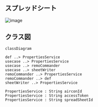 ## スプレッドシート

![image](https://github.com/hvc-neoria/remo-controller/assets/20467560/3880d532-393b-4926-bf32-8aaf2bdfd69a)

## クラス図

```mermaid
classDiagram

def ..> PropertiesService
usecase ..> PropertiesService
usecase ..> remoCommander
usecase ..> sheetWriter
remoCommander ..> PropertiesService
remoCommander ..> def
sheetWriter ..> PropertiesService

PropertiesService : String airconId
PropertiesService : String accessToken
PropertiesService : String spreadSheetId
```
